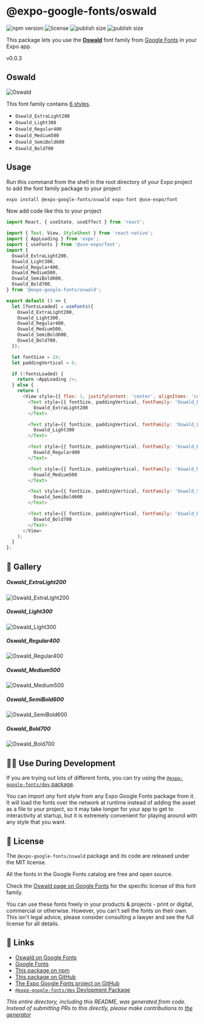 # @expo-google-fonts/oswald

![npm version](https://flat.badgen.net/npm/v/@expo-google-fonts/oswald)
![license](https://flat.badgen.net/github/license/expo/google-fonts)
![publish size](https://flat.badgen.net/packagephobia/install/@expo-google-fonts/oswald)
![publish size](https://flat.badgen.net/packagephobia/publish/@expo-google-fonts/oswald)

This package lets you use the [**Oswald**](https://fonts.google.com/specimen/Oswald) font family from [Google Fonts](https://fonts.google.com/) in your Expo app.

v0.0.3

## Oswald

![Oswald](./font-family.png)

This font family contains [6 styles](#-gallery).

- `Oswald_ExtraLight200`
- `Oswald_Light300`
- `Oswald_Regular400`
- `Oswald_Medium500`
- `Oswald_SemiBold600`
- `Oswald_Bold700`

## Usage

Run this command from the shell in the root directory of your Expo project to add the font family package to your project
```sh
expo install @expo-google-fonts/oswald expo-font @use-expo/font
```

Now add code like this to your project
```js
import React, { useState, useEffect } from 'react';

import { Text, View, StyleSheet } from 'react-native';
import { AppLoading } from 'expo';
import { useFonts } from '@use-expo/font';
import {
  Oswald_ExtraLight200,
  Oswald_Light300,
  Oswald_Regular400,
  Oswald_Medium500,
  Oswald_SemiBold600,
  Oswald_Bold700,
} from '@expo-google-fonts/oswald';

export default () => {
  let [fontsLoaded] = useFonts({
    Oswald_ExtraLight200,
    Oswald_Light300,
    Oswald_Regular400,
    Oswald_Medium500,
    Oswald_SemiBold600,
    Oswald_Bold700,
  });

  let fontSize = 24;
  let paddingVertical = 6;

  if (!fontsLoaded) {
    return <AppLoading />;
  } else {
    return (
      <View style={{ flex: 1, justifyContent: 'center', alignItems: 'center' }}>
        <Text style={{ fontSize, paddingVertical, fontFamily: 'Oswald_ExtraLight200' }}>
          Oswald_ExtraLight200
        </Text>

        <Text style={{ fontSize, paddingVertical, fontFamily: 'Oswald_Light300' }}>
          Oswald_Light300
        </Text>

        <Text style={{ fontSize, paddingVertical, fontFamily: 'Oswald_Regular400' }}>
          Oswald_Regular400
        </Text>

        <Text style={{ fontSize, paddingVertical, fontFamily: 'Oswald_Medium500' }}>
          Oswald_Medium500
        </Text>

        <Text style={{ fontSize, paddingVertical, fontFamily: 'Oswald_SemiBold600' }}>
          Oswald_SemiBold600
        </Text>

        <Text style={{ fontSize, paddingVertical, fontFamily: 'Oswald_Bold700' }}>
          Oswald_Bold700
        </Text>
      </View>
    );
  }
};

```

## 🔡 Gallery

##### Oswald_ExtraLight200
![Oswald_ExtraLight200](./73cf9867fcced84ac0fd26238bf74e4e1f69dcbefc5ff327c2a69f6c5c107e5d.ttf.png)

##### Oswald_Light300
![Oswald_Light300](./f10d40bae3fb58ed7a554af7cb46beca6d4f2866de12223b8e349f1b30c76968.ttf.png)

##### Oswald_Regular400
![Oswald_Regular400](./9dc4929f8d8935621ca4717817eb3167fc881d03d496c6dca51ff292f730c873.ttf.png)

##### Oswald_Medium500
![Oswald_Medium500](./f59f85cc613954e6acc66c7f89abe9b46c1add1b2236d5bee71f4a71a7769402.ttf.png)

##### Oswald_SemiBold600
![Oswald_SemiBold600](./c0d6ab388b1c3537b78f8976a204a6dc2c5d62b73ae37506d1c93575e52420f2.ttf.png)

##### Oswald_Bold700
![Oswald_Bold700](./a11b684909ba0ee2b2c493e89626c6fa9df02e25dec537e42127fa0b1a4e5e92.ttf.png)


## 👩‍💻 Use During Development

If you are trying out lots of different fonts, you can try using the [`@expo-google-fonts/dev` package](https://github.com/expo/google-fonts/tree/master/font-packages/dev#readme).

You can import *any* font style from any Expo Google Fonts package from it. It will load the fonts
over the network at runtime instead of adding the asset as a file to your project, so it may take longer
for your app to get to interactivity at startup, but it is extremely convenient
for playing around with any style that you want.

## 📖 License

The `@expo-google-fonts/oswald` package and its code are released under the MIT license.

All the fonts in the Google Fonts catalog are free and open source.

Check the [Oswald page on Google Fonts](https://fonts.google.com/specimen/Oswald) for the specific license of this font family.

You can use these fonts freely in your products & projects - print or digital, commercial or otherwise. However, you can't sell the fonts on their own. This isn't legal advice, please consider consulting a lawyer and see the full license for all details.

## 🔗 Links

- [Oswald on Google Fonts](https://fonts.google.com/specimen/Oswald)
- [Google Fonts](https://fonts.google.com/)
- [This package on npm](https://www.npmjs.com/package/@expo-google-fonts/oswald)
- [This package on GitHub](https://github.com/expo/google-fonts/tree/master/font-packages/oswald)
- [The Expo Google Fonts project on GitHub](https://github.com/expo/google-fonts)
- [`@expo-google-fonts/dev` Devlopment Package](https://github.com/expo/google-fonts/tree/master/font-packages/dev)


*This entire directory, including this README, was generated from code. Instead of submitting PRs to this directly, please make contributions to [the generator](https://github.com/expo/google-fonts/tree/master/packages/generator)*
